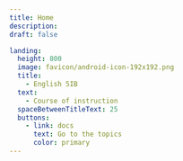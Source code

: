 ```yaml
---
title: Home
description:
draft: false

landing:
  height: 800
  image: favicon/android-icon-192x192.png
  title:
    - English 5IB
  text:
    - Course of instruction
  spaceBetweenTitleText: 25
  buttons:
    - link: docs
      text: Go to the topics
      color: primary
---
```

